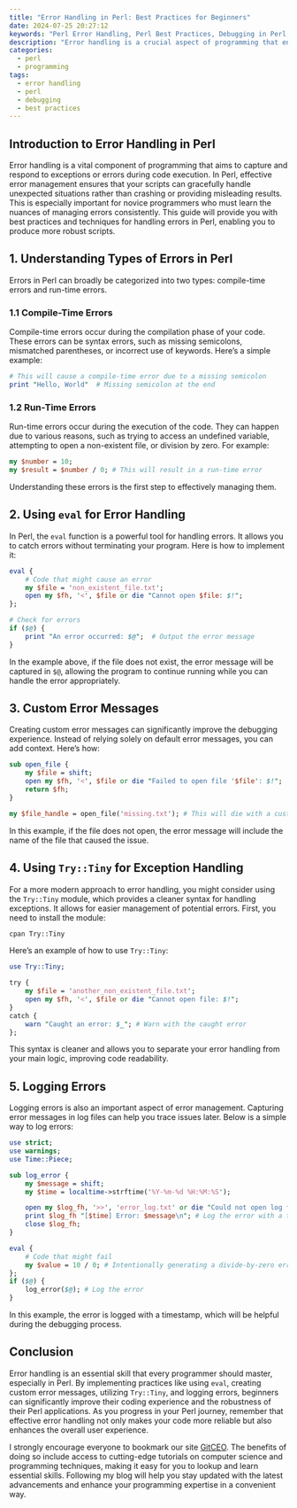 ```yaml
---
title: "Error Handling in Perl: Best Practices for Beginners"
date: 2024-07-25 20:27:12
keywords: "Perl Error Handling, Perl Best Practices, Debugging in Perl, Perl Programming Guide, Error Management Perl"
description: "Error handling is a crucial aspect of programming that ensures safer and more reliable software. This comprehensive guide to error handling in Perl covers essential practices every beginner should know. From understanding different types of errors to implementing robust error management techniques through simple code examples, this article provides a practical approach to handling errors effectively. By incorporating best practices and effective debugging strategies, you will learn how to enhance your Perl scripts' reliability. Whether you're developing small scripts or large applications, mastering error handling will greatly benefit you as a programmer. This tutorial offers valuable insights and explanations for beginners, accompanied by detailed examples to facilitate learning and application."
categories:
  - perl
  - programming
tags:
  - error handling
  - perl
  - debugging
  - best practices
---
```


## Introduction to Error Handling in Perl

Error handling is a vital component of programming that aims to capture and respond to exceptions or errors during code execution. In Perl, effective error management ensures that your scripts can gracefully handle unexpected situations rather than crashing or providing misleading results. This is especially important for novice programmers who must learn the nuances of managing errors consistently. This guide will provide you with best practices and techniques for handling errors in Perl, enabling you to produce more robust scripts. 

<!-- more -->

## 1. Understanding Types of Errors in Perl

Errors in Perl can broadly be categorized into two types: compile-time errors and run-time errors.

### **1.1 Compile-Time Errors**

Compile-time errors occur during the compilation phase of your code. These errors can be syntax errors, such as missing semicolons, mismatched parentheses, or incorrect use of keywords. Here’s a simple example:

```perl
# This will cause a compile-time error due to a missing semicolon
print "Hello, World"  # Missing semicolon at the end
```

### **1.2 Run-Time Errors**

Run-time errors occur during the execution of the code. They can happen due to various reasons, such as trying to access an undefined variable, attempting to open a non-existent file, or division by zero. For example:

```perl
my $number = 10;
my $result = $number / 0; # This will result in a run-time error
```

Understanding these errors is the first step to effectively managing them.

## 2. Using `eval` for Error Handling

In Perl, the `eval` function is a powerful tool for handling errors. It allows you to catch errors without terminating your program. Here is how to implement it:

```perl
eval {
    # Code that might cause an error
    my $file = 'non_existent_file.txt';
    open my $fh, '<', $file or die "Cannot open $file: $!"; 
};

# Check for errors
if ($@) {
    print "An error occurred: $@";  # Output the error message
}
```

In the example above, if the file does not exist, the error message will be captured in `$@`, allowing the program to continue running while you can handle the error appropriately.

## 3. Custom Error Messages

Creating custom error messages can significantly improve the debugging experience. Instead of relying solely on default error messages, you can add context. Here’s how:

```perl
sub open_file {
    my $file = shift;
    open my $fh, '<', $file or die "Failed to open file '$file': $!";
    return $fh;
}

my $file_handle = open_file('missing.txt'); # This will die with a custom message
```

In this example, if the file does not open, the error message will include the name of the file that caused the issue.

## 4. Using `Try::Tiny` for Exception Handling

For a more modern approach to error handling, you might consider using the `Try::Tiny` module, which provides a cleaner syntax for handling exceptions. It allows for easier management of potential errors. First, you need to install the module:

```bash
cpan Try::Tiny
```

Here’s an example of how to use `Try::Tiny`:

```perl
use Try::Tiny;

try {
    my $file = 'another_non_existent_file.txt';
    open my $fh, '<', $file or die "Cannot open file: $!";
}
catch {
    warn "Caught an error: $_"; # Warn with the caught error
};
```

This syntax is cleaner and allows you to separate your error handling from your main logic, improving code readability.

## 5. Logging Errors

Logging errors is also an important aspect of error management. Capturing error messages in log files can help you trace issues later. Below is a simple way to log errors:

```perl
use strict;
use warnings;
use Time::Piece;

sub log_error {
    my $message = shift;
    my $time = localtime->strftime('%Y-%m-%d %H:%M:%S');

    open my $log_fh, '>>', 'error_log.txt' or die "Could not open log file: $!";
    print $log_fh "[$time] Error: $message\n"; # Log the error with a timestamp
    close $log_fh;
}

eval {
    # Code that might fail
    my $value = 10 / 0; # Intentionally generating a divide-by-zero error
};
if ($@) {
    log_error($@); # Log the error
}
```

In this example, the error is logged with a timestamp, which will be helpful during the debugging process.

## Conclusion

Error handling is an essential skill that every programmer should master, especially in Perl. By implementing practices like using `eval`, creating custom error messages, utilizing `Try::Tiny`, and logging errors, beginners can significantly improve their coding experience and the robustness of their Perl applications. As you progress in your Perl journey, remember that effective error handling not only makes your code more reliable but also enhances the overall user experience. 

I strongly encourage everyone to bookmark our site [GitCEO](https://gitceo.com). The benefits of doing so include access to cutting-edge tutorials on computer science and programming techniques, making it easy for you to lookup and learn essential skills. Following my blog will help you stay updated with the latest advancements and enhance your programming expertise in a convenient way.